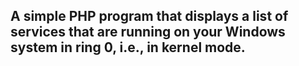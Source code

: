 ## A simple PHP program that displays a list of services that are running on your Windows system in ring 0, i.e., in kernel mode.
